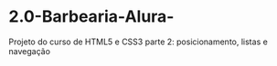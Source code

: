 # 2.0-Barbearia-Alura-
Projeto do curso de HTML5 e CSS3 parte 2: posicionamento, listas e navegação
